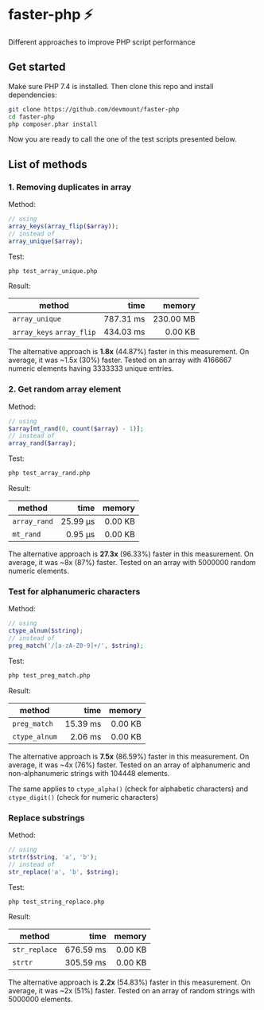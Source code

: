 # faster-php ⚡

Different approaches to improve PHP script performance

## Get started

Make sure PHP 7.4 is installed. Then clone this repo and install dependencies:

```bash
git clone https://github.com/devmount/faster-php
cd faster-php
php composer.phar install
```

Now you are ready to call the one of the test scripts presented below.

## List of methods

### 1. Removing duplicates in array

Method:

```php
// using
array_keys(array_flip($array));
// instead of
array_unique($array);
```

Test:

```bash
php test_array_unique.php
```

Result:

| method | time | memory |
|--------|-----:|-------:|
| `array_unique` | 787.31 ms | 230.00 MB |
| `array_keys` `array_flip` | 434.03 ms | 0.00 KB |

The alternative approach is **1.8x** (44.87%) faster in this measurement. On average, it was ~1.5x (30%) faster. Tested on an array with 4166667 numeric elements having 3333333 unique entries.

### 2. Get random array element

Method:

```php
// using
$array[mt_rand(0, count($array) - 1)];
// instead of
array_rand($array);
```

Test:

```bash
php test_array_rand.php
```

Result:

| method | time | memory |
|--------|-----:|-------:|
| `array_rand` | 25.99 μs | 0.00 KB |
| `mt_rand` | 0.95 μs | 0.00 KB |

The alternative approach is **27.3x** (96.33%) faster in this measurement. On average, it was ~8x (87%) faster. Tested on an array with 5000000 random numeric elements.

### Test for alphanumeric characters

Method:

```php
// using
ctype_alnum($string);
// instead of
preg_match('/[a-zA-Z0-9]+/', $string);
```

Test:

```bash
php test_preg_match.php
```

Result:

| method | time | memory |
|--------|-----:|-------:|
| `preg_match` | 15.39 ms | 0.00 KB |
| `ctype_alnum` | 2.06 ms | 0.00 KB |

The alternative approach is **7.5x** (86.59%) faster in this measurement. On average, it was ~4x (76%) faster. Tested on an array of alphanumeric and non-alphanumeric strings with 104448 elements.

The same applies to `ctype_alpha()` (check for alphabetic characters) and `ctype_digit()` (check for numeric characters)

### Replace substrings

Method:

```php
// using
strtr($string, 'a', 'b');
// instead of
str_replace('a', 'b', $string);
```

Test:

```bash
php test_string_replace.php
```

Result:

| method | time | memory |
|--------|-----:|-------:|
| `str_replace` | 676.59 ms | 0.00 KB |
| `strtr` | 305.59 ms | 0.00 KB |

The alternative approach is **2.2x** (54.83%) faster in this measurement. On average, it was ~2x (51%) faster. Tested on an array of random strings with 5000000 elements.
